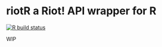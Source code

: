 # riotR a Riot! API wrapper for R
<!-- badges: start -->
  [![R build status](https://github.com/its-gazza/RiotR/workflows/R-CMD-check/badge.svg)](https://github.com/its-gazza/RiotR/actions)
<!-- badges: end -->

WIP
